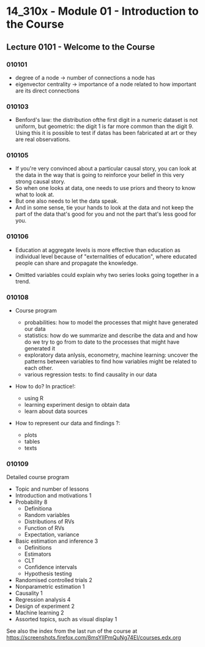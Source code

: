 
# 14_310x - Module 01 - Introduction to the Course #

## Lecture 0101 - Welcome to the Course ##

### 010101 ###
- degree of a node -> number of connections a node has
- eigenvector centrality -> importance of a node related to how important are its direct connections

### 010103 ###
- Benford's law: the distribution ofthe first digit in a numeric dataset is not uniform, but geometric: the digit 1 is far more common than the digit 9. Using this it is possible to test if datas has been fabricated at art or they are real observations.

### 010105 ###
- If you're very convinced about a particular causal story, you can look at the data in the way that is going to reinforce your belief in this very strong causal story.
- So when one looks at data, one needs to use priors and theory to know what to look at.
- But one also needs to let the data speak.
- And in some sense, tie your hands to look at the data and not keep the part of the data that's good for you and not the part that's less good for you.

### 010106 ###
- Education at aggregate levels is more effective than education as individual level because of "externalities of education", where educated people can share and propagate the knowledge.

- Omitted variables could explain why two series looks going together in a trend.

### 010108 ###
- Course program
  - probabilities: how to model the processes that might have generated our data
  - statistics: how do we summarize and describe the data and and how do we try to go from to date to the processes that might have generated it
  - exploratory data anlysis, econometry, machine learning: uncover the patterns between variables to find how variables might be related to each other.
  - various regression tests: to find causality in our data

- How to do? In practice!:
  - using R
  - learning experiment design to obtain data
  - learn about data sources

- How to represent our data and findings ?:
  - plots
  - tables
  - texts

### 010109 ###
Detailed course program

- Topic and number of lessons        
- Introduction and motivations            1
- Probability                             8
  - Definitiona
  - Random variables
  - Distributions of RVs
  - Function of RVs
  - Expectation, variance
- Basic estimation and inference          3
  - Definitions
  - Estimators
  - CLT
  - Confidence intervals
  - Hypothesis testing
- Randomised controlled trials            2
- Nonparametric estimation                1
- Causality                               1
- Regression analysis                     4
- Design of experiment                    2
- Machine learning                        2
- Assorted topics, such as visual display 1

See also the index from the last run of the course at https://screenshots.firefox.com/8msYlIPmQuNg74EI/courses.edx.org


